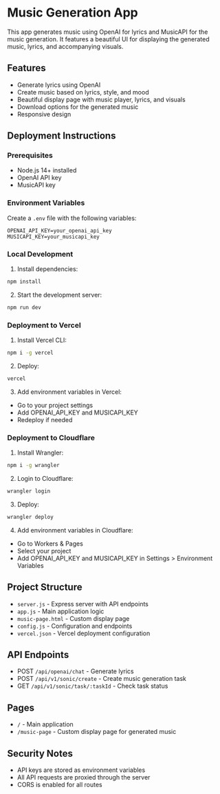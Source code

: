 # Music Generation App

This app generates music using OpenAI for lyrics and MusicAPI for the music generation. It features a beautiful UI for displaying the generated music, lyrics, and accompanying visuals.

## Features
- Generate lyrics using OpenAI
- Create music based on lyrics, style, and mood
- Beautiful display page with music player, lyrics, and visuals
- Download options for the generated music
- Responsive design

## Deployment Instructions

### Prerequisites
- Node.js 14+ installed
- OpenAI API key
- MusicAPI key

### Environment Variables
Create a `.env` file with the following variables:
```
OPENAI_API_KEY=your_openai_api_key
MUSICAPI_KEY=your_musicapi_key
```

### Local Development
1. Install dependencies:
```bash
npm install
```

2. Start the development server:
```bash
npm run dev
```

### Deployment to Vercel
1. Install Vercel CLI:
```bash
npm i -g vercel
```

2. Deploy:
```bash
vercel
```

3. Add environment variables in Vercel:
- Go to your project settings
- Add OPENAI_API_KEY and MUSICAPI_KEY
- Redeploy if needed

### Deployment to Cloudflare
1. Install Wrangler:
```bash
npm i -g wrangler
```

2. Login to Cloudflare:
```bash
wrangler login
```

3. Deploy:
```bash
wrangler deploy
```

4. Add environment variables in Cloudflare:
- Go to Workers & Pages
- Select your project
- Add OPENAI_API_KEY and MUSICAPI_KEY in Settings > Environment Variables

## Project Structure
- `server.js` - Express server with API endpoints
- `app.js` - Main application logic
- `music-page.html` - Custom display page
- `config.js` - Configuration and endpoints
- `vercel.json` - Vercel deployment configuration

## API Endpoints
- POST `/api/openai/chat` - Generate lyrics
- POST `/api/v1/sonic/create` - Create music generation task
- GET `/api/v1/sonic/task/:taskId` - Check task status

## Pages
- `/` - Main application
- `/music-page` - Custom display page for generated music

## Security Notes
- API keys are stored as environment variables
- All API requests are proxied through the server
- CORS is enabled for all routes
